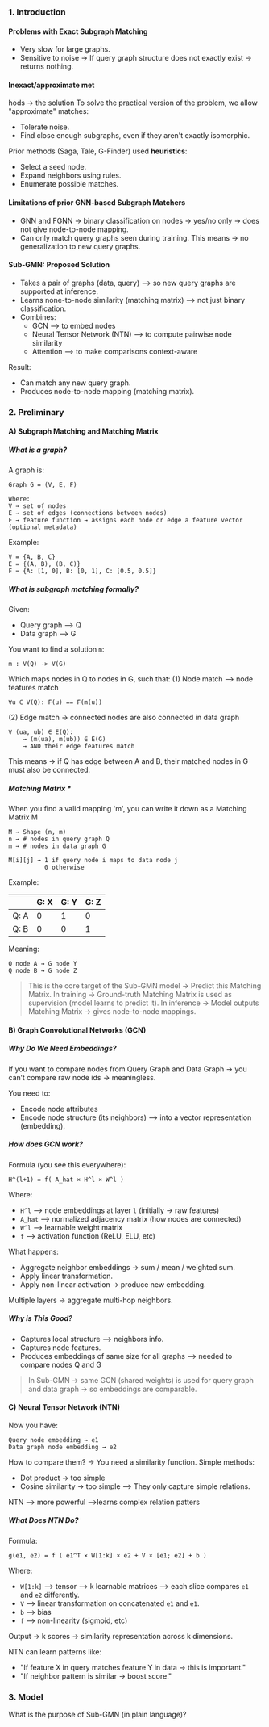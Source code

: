 ### 1. Introduction
#### Problems with Exact Subgraph Matching
- Very slow for large graphs.
- Sensitive to noise → If query graph structure does not exactly exist → returns nothing.

#### Inexact/approximate met
hods -> the solution
To solve the practical version of the problem, we allow "approximate" matches:
- Tolerate noise.
- Find close enough subgraphs, even if they aren't exactly isomorphic.

Prior methods (Saga, Tale, G-Finder) used **heuristics**:
- Select a seed node.
- Expand neighbors using rules.
- Enumerate possible matches.

#### Limitations of prior GNN-based Subgraph Matchers
- GNN and FGNN → binary classification on nodes → yes/no only → does not give node-to-node mapping.
- Can only match query graphs seen during training.
This means → no generalization to new query graphs.

#### Sub-GMN: Proposed Solution
- Takes a pair of graphs (data, query) --> so new query graphs are supported at inference.
- Learns none-to-node similarity (matching matrix) --> not just binary classification.
- Combines:
	- GCN --> to embed nodes
	- Neural Tensor Network (NTN) --> to compute pairwise node similarity
	- Attention --> to make comparisons context-aware

Result:
- Can match any new query graph.
- Produces node-to-node mapping (matching matrix).

### 2. Preliminary

#### A) Subgraph Matching and Matching Matrix
##### What is a graph?
A graph is:
```
Graph G = (V, E, F)

Where:
V → set of nodes
E → set of edges (connections between nodes)
F → feature function → assigns each node or edge a feature vector (optional metadata)
```

Example:
```
V = {A, B, C}
E = {(A, B), (B, C)}
F = {A: [1, 0], B: [0, 1], C: [0.5, 0.5]}
```


##### What is subgraph matching formally?
Given:
- Query graph --> Q
- Data graph --> G

You want to find a solution `m`:
```
m : V(Q) -> V(G)
```

Which maps nodes in Q to nodes in G, such that:
(1) Node match --> node features match
```
∀u ∈ V(Q): F(u) == F(m(u))
```

(2) Edge match → connected nodes are also connected in data graph
```
∀ (ua, ub) ∈ E(Q):
    → (m(ua), m(ub)) ∈ E(G)
    → AND their edge features match
```
This means → if Q has edge between A and B, their matched nodes in G must also be connected.

##### Matching Matrix *
When you find a valid mapping 'm', you can write it down as a Matching Matrix M
```
M → Shape (n, m)
n → # nodes in query graph Q
m → # nodes in data graph G

M[i][j] → 1 if query node i maps to data node j
          0 otherwise
```

Example:

|      | G: X | G: Y | G: Z |
| ---- | ---- | ---- | ---- |
| Q: A | 0    | 1    | 0    |
| Q: B | 0    | 0    | 1    |
Meaning:
```
Q node A → G node Y
Q node B → G node Z
```

> This is the core target of the Sub-GMN model → Predict this Matching Matrix.
> In training → Ground-truth Matching Matrix is used as supervision (model learns to predict it).
> In inference → Model outputs Matching Matrix → gives node-to-node mappings.


#### B) Graph Convolutional Networks (GCN)

##### Why Do We Need Embeddings?

If you want to compare nodes from Query Graph and Data Graph → you can’t compare raw node ids → meaningless.

You need to:
- Encode node attributes
- Encode node structure (its neighbors)
-->  into a vector representation (embedding).

##### How does GCN work?
Formula (you see this everywhere):
```
H^(l+1) = f( A_hat × H^l × W^l )
```
Where:
- `H^l` --> node embeddings at layer `l` (initially -> raw features)
- `A_hat` --> normalized adjacency matrix (how nodes are connected)
- `W^l` --> learnable weight matrix
- `f` --> activation function (ReLU, ELU, etc)

What happens:
- Aggregate neighbor embeddings → sum / mean / weighted sum.
- Apply linear transformation.
- Apply non-linear activation → produce new embedding.

Multiple layers → aggregate multi-hop neighbors.

##### Why is This Good?
- Captures local structure --> neighbors info.
- Captures node features.
- Produces embeddings of same size for all graphs --> needed to compare nodes Q and G

> In Sub-GMN → same GCN (shared weights) is used for query graph and data graph → so embeddings are comparable.

#### C) Neural Tensor Network (NTN)
Now you have:
```
Query node embedding → e1
Data graph node embedding → e2
```

How to compare them? → You need a similarity function.
Simple methods:
- Dot product → too simple
- Cosine similarity → too simple
--> They only capture simple relations.

NTN --> more powerful -->learns complex relation patters

##### What Does NTN Do?
Formula:
```
g(e1, e2) = f ( e1^T × W[1:k] × e2 + V × [e1; e2] + b )
```

Where:
- `W[1:k]` --> tensor --> k learnable matrices --> each slice compares `e1` and `e2` differently.
- `V` --> linear transformation on concatenated `e1` and `e1`.
- `b` --> bias
- `f` --> non-linearity (sigmoid, etc)

Output → k scores → similarity representation across k dimensions.

NTN can learn patterns like:
- "If feature X in query matches feature Y in data → this is important."
- "If neighbor pattern is similar → boost score."

### 3. Model

What is the purpose of Sub-GMN (in plain language)?
